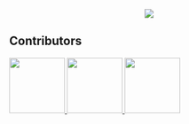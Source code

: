 <a href="https://e-a-n.github.io/pathLight-staging/">
    <div align="center">
        <img src="https://user-images.githubusercontent.com/121322/47754742-28d44480-dc59-11e8-9071-5b45e89edde4.png">
    </div>
</a>

## Contributors

<a href="https://github.com/E-A-N">
    <img width="100" height="100" src="https://avatars1.githubusercontent.com/u/17329104?s=460&v=4">
</a>
<a href="http://www.michellebrenner.com/">
    <img width="100" height="100" src="https://avatars3.githubusercontent.com/u/10392961?s=400&v=4">
</a>
<a href="https://jamcity.com">
    <img width="100" height="100" src="http://jamcity-corp.akamaized.net/wp-content/uploads/open_graph.jpg">
</a>

